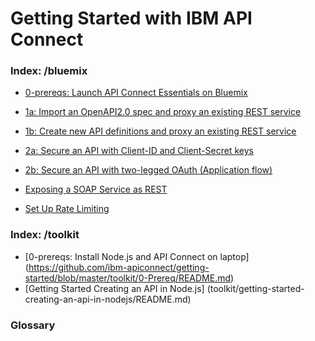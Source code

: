 # Getting Started with IBM API Connect

### Index: /bluemix
- [0-prereqs: Launch API Connect Essentials on Bluemix](bluemix/0-prereq/README.md)

- [1a: Import an OpenAPI2.0 spec and proxy an existing REST service](bluemix/1a/README.md)
- [1b: Create new API definitions and proxy an existing REST service](bluemix/1b/README.md)
- [2a: Secure an API with Client-ID and Client-Secret keys](bluemix/2a/README.md)
- [2b: Secure an API with two-legged OAuth (Application flow)](bluemix/2b/README.md)
- [Exposing a SOAP Service as REST](/bluemix/exposing-a-soap-service-as-rest/README.md)
- [Set Up Rate Limiting](/bluemix/setup-rate-limiting/README.md)

### Index: /toolkit
- [0-prereqs: Install Node.js and API Connect on laptop] (https://github.com/ibm-apiconnect/getting-started/blob/master/toolkit/0-Prereq/README.md)
- [Getting Started Creating an API in Node.js] (toolkit/getting-started-creating-an-api-in-nodejs/README.md)

### Glossary
